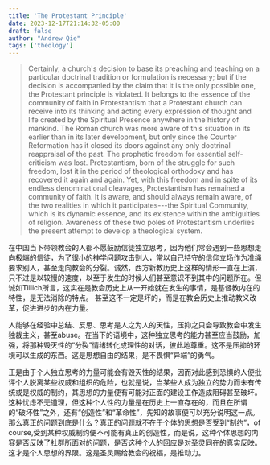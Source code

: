 ```yaml
---
title: 'The Protestant Principle'
date: 2023-12-17T21:14:32-05:00
draft: false
author: "Andrew Qie"
tags: ['theology']
---
```


> Certainly, a church's decision to base its preaching and teaching on a particular doctrinal tradition or formulation is necessary; but if the decision is accompanied by the claim that it is the only possible one, the Protestant principle is violated. It belongs to the essence of the community of faith in Protestantism that a Protestant church can receive into its thinking and acting every expression of thought and life created by the Spiritual Presence anywhere in the history of mankind. The Roman church was more aware of this situation in its earlier than in its later development, but only since the Counter Reformation has it closed its doors against any only doctrinal reappraisal of the past. The prophetic freedom for essential self-criticism was lost. Protestantism, born of the struggle for such freedom, lost it in the period of theological orthodoxy and has recovered it again and again. Yet, with this freedom and in spite of its endless denominational cleavages, Protestantism has remained a community of faith. It is aware, and should always remain aware, of the two realities in which it participates---the Spiritual Community, which is its dynamic essence, and its existence within the ambiguities of religion. Awareness of these two poles of Protestantism underlies the present attempt to develop a theological system.

在中国当下带领教会的人都不愿鼓励信徒独立思考，因为他们常会遇到一些思想走向极端的信徒，为了很小的神学问题攻击别人，常以自己持守的信仰立场作为准绳要求别人，甚至走向教会的分裂。诚然，西方新教历史上这样的情形一直在上演，只不过是以较慢的速度，以至于发生的时候人们甚至意识不到其中的问题所在。但诚如Tillich所言，这实在是教会历史上从一开始就在发生的事情，是基督教内在的特性，是无法消除的特点。 甚至这不一定是坏的，而是在教会历史上推动教义改革，促进进步的内在力量。

人能够在经验中总结、反思、思考是人之为人的天性，压抑之只会导致教会中发生独裁主义，甚至abuse。在当下的语境中，这种独立思考的能力甚至应当鼓励，加强，将那种毁灭性的“分裂”情绪转化成理性的对话，彼此地尊重。这不是压抑的环境可以生成的东西。这是思想自由的结果，是不畏惧“异端”的勇气。

正是由于个人独立思考的力量可能会有毁灭性的结果，因而对此感到恐惧的人便批评个人脱离某些权威和组织的危险，也就是说，当某些人成为独立的势力而未有传统或是权威的制约，其思想的力量便有可能对正面的建设工作造成阻碍甚至破坏。这种忧虑不无道理，但这种个人性的力量是在历史上一直存在的，而且在所谓的“破坏性”之外，还有“创造性”和“革命性”，先知的故事便可以充分说明这一点。那么真正的问题到底是什么？真正的问题就不在于个体的思想是否受到“制约”，of course,受到某种权威制约便不可能有真正的创造性，而是说，这种个体思想的内容是否反映了社群所面对的问题，是否这种个人的回应是对圣灵同在的真实反映。这才是个人思想的界限。这是圣灵赐给教会的祝福，是推动力。